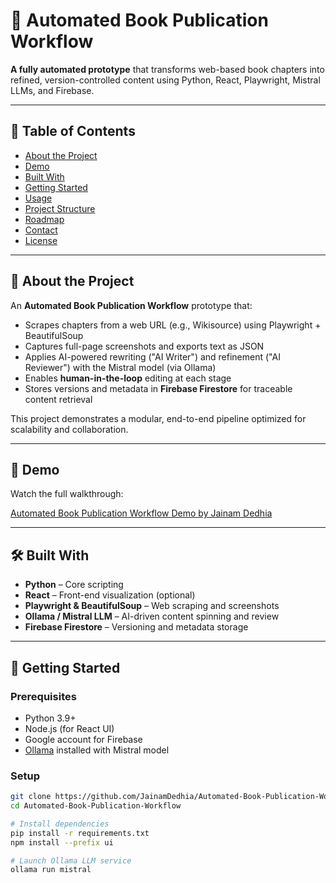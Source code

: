 # 📘 Automated Book Publication Workflow

**A fully automated prototype** that transforms web-based book chapters into refined, version-controlled content using Python, React, Playwright, Mistral LLMs, and Firebase.

---

## 🧭 Table of Contents
- [About the Project](#about-the-project)  
- [Demo](#demo)  
- [Built With](#built-with)  
- [Getting Started](#getting-started)  
- [Usage](#usage)  
- [Project Structure](#project-structure)  
- [Roadmap](#roadmap)  
- [Contact](#contact)  
- [License](#license)

---

## 📝 About the Project

An **Automated Book Publication Workflow** prototype that:
- Scrapes chapters from a web URL (e.g., Wikisource) using Playwright + BeautifulSoup
- Captures full-page screenshots and exports text as JSON
- Applies AI-powered rewriting ("AI Writer") and refinement ("AI Reviewer") with the Mistral model (via Ollama)
- Enables **human-in-the-loop** editing at each stage
- Stores versions and metadata in **Firebase Firestore** for traceable content retrieval

This project demonstrates a modular, end-to-end pipeline optimized for scalability and collaboration.

---

## 🎥 Demo

Watch the full walkthrough:

[Automated Book Publication Workflow Demo by Jainam Dedhia](https://github.com/othneildrew/Best-README-Template?utm_source=chatgpt.com)


---

## 🛠️ Built With

- **Python** – Core scripting
- **React** – Front-end visualization (optional)
- **Playwright & BeautifulSoup** – Web scraping and screenshots
- **Ollama / Mistral LLM** – AI-driven content spinning and review
- **Firebase Firestore** – Versioning and metadata storage

---

## 🏁 Getting Started

### Prerequisites
- Python 3.9+
- Node.js (for React UI)
- Google account for Firebase
- [Ollama](https://ollama.ai) installed with Mistral model

### Setup

```bash
git clone https://github.com/JainamDedhia/Automated-Book-Publication-Workflow.git
cd Automated-Book-Publication-Workflow

# Install dependencies
pip install -r requirements.txt
npm install --prefix ui

# Launch Ollama LLM service
ollama run mistral
